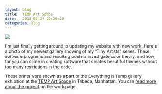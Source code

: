 ```yaml
---
layout: blog
title:  TEMP Art Space
date:   2013-08-24 20:20:20
categories: blog
---
```


<img src="{% asset_path blog/tempgallery.jpg %}" />

I'm just finally getting around to updating my website with new work. Here's a photo of my newest gallery showing of my "Tiny Artists" series. These software programs and resulting posters investigate color theory, and how far you can come in creating software that creates beautiful themes without too many restrictions in the code.

These prints were shown as a part of the Everything is Temp gallery exhibition at the [TEMP Art Space](http://tempartspace.com/) in Tribeca, Manhattan. You can [read more about the project](/work/tiny-artists-456) on the work page.
